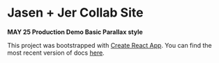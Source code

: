 # Jasen + Jer Collab Site

**MAY 25 Production Demo Basic Parallax style**

This project was bootstrapped with [Create React App](https://github.com/facebookincubator/create-react-app). You can find the most recent version of docs [here](https://github.com/facebookincubator/create-react-app/blob/master/packages/react-scripts/template/README.md).
